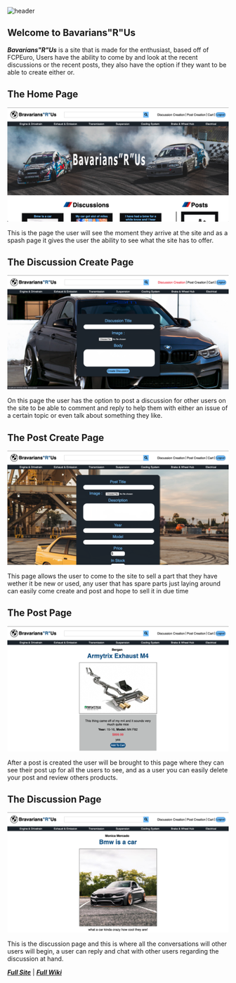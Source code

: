 ![header](https://github.com/Bergan404/Bavarians-R-Us/blob/main/imagesForWiki/bmw-banner12.png)

## Welcome to Bavarians"R"Us
***Bavarians"R"Us*** is a site that is made for the enthusiast, based off of FCPEuro, Users have the ability to come by and look at the recent discussions or the recent posts, they also have the option if they want to be able to create either or.

## The Home Page
![homepage](https://github.com/Bergan404/Bavarians-R-Us/blob/main/imagesForWiki/Screen%20Shot%202021-05-12%20at%2011.29.14%20AM.png)

This is the page the user will see the moment they arrive at the site and as a spash page it gives the user the ability to see what the site has to offer.

## The Discussion Create Page
![discussion_create](https://github.com/Bergan404/Bavarians-R-Us/blob/main/imagesForWiki/Screen%20Shot%202021-05-12%20at%2011.29.22%20AM.png)

On this page the user has the option to post a discussion for other users on the site to be able to comment and reply to help them with either an issue of a certain topic or even talk about something they like.

## The Post Create Page
![post_create](https://github.com/Bergan404/Bavarians-R-Us/blob/main/imagesForWiki/Screen%20Shot%202021-05-12%20at%2011.29.33%20AM.png)

This page allows the user to come to the site to sell a part that they have wether it be new or used, any user that has spare parts just laying around can easily come create and post and hope to sell it in due time

## The Post Page
![post_page](https://github.com/Bergan404/Bavarians-R-Us/blob/main/imagesForWiki/Screen%20Shot%202021-05-12%20at%2011.30.04%20AM.png)

After a post is created the user will be brought to this page where they can see their post up for all the users to see, and as a user you can easily delete your post and review others products.

## The Discussion Page
![discussion_page](https://github.com/Bergan404/Bavarians-R-Us/blob/main/imagesForWiki/Screen%20Shot%202021-05-12%20at%2011.30.21%20AM.png)

This is the discussion page and this is where all the conversations will other users will begin, a user can reply and chat with other users regarding the discussion at hand.

***[Full Site](https://bavarians-r-us.herokuapp.com/)*** |
***[Full Wiki](https://github.com/Bergan404/Bavarians-R-Us/wiki)***


